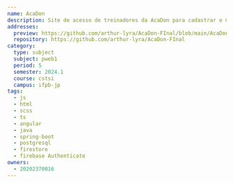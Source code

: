 ```yaml
---
name: AcaDon
description: Site de acesso de treinadores da AcaDon para cadastrar e manter controle alunos que entrarem na academia.
addresses:
  preview: https://github.com/arthur-lyra/AcaDon-FInal/blob/main/AcaDon-master/src/app/assets/AcaDon.png?raw=true
  repository: https://github.com/arthur-lyra/AcaDon-FInal
category:
  type: subject
  subject: pweb1
  period: 5
  semester: 2024.1
  course: cstsi
  campus: ifpb-jp
tags:
  - js
  - html
  - scss
  - ts
  - angular
  - java
  - spring-boot
  - postgresql
  - firestore
  - firebase Authenticate
owners:
  - 20202370016
---
```

